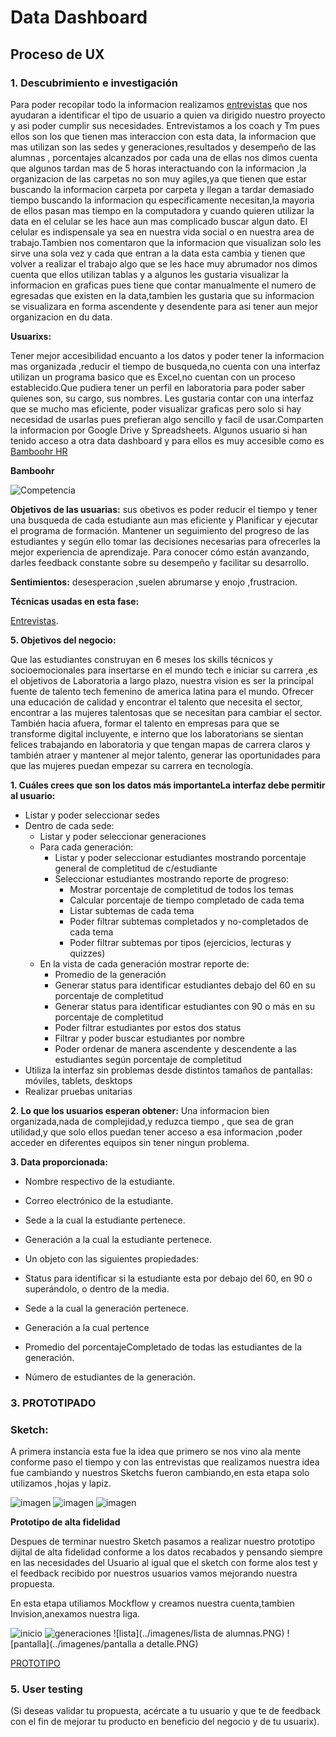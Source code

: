 # **Data Dashboard**

## **Proceso de UX**


### **1. Descubrimiento e investigación**

Para poder recopilar todo la informacion realizamos [entrevistas]() que nos ayudaran a identificar el tipo de usuario a quien va dirigido nuestro proyecto y asi poder cumplir sus  necesidades.
Entrevistamos a los coach y Tm pues ellos son los que tienen mas interaccion con esta data, la informacion que mas utilizan  son las sedes y generaciones,resultados y desempeño de las alumnas , porcentajes alcanzados por cada una de ellas nos dimos cuenta que algunos tardan  mas de 5 horas interactuando con la informacion ,la organizacion de las carpetas no son muy agiles,ya que tienen que estar  buscando la informacion carpeta por carpeta y llegan a tardar demasiado tiempo buscando la informacion qu especificamente necesitan,la mayoria de ellos pasan mas tiempo en la computadora y cuando quieren utilizar la data en el celular se les hace aun mas complicado buscar algun dato.
El celular es  indispensale ya sea en nuestra vida social o en nuestra area de trabajo.Tambien nos comentaron que la informacion que visualizan solo les sirve una sola vez y cada que entran a la data esta cambia y tienen que volver a realizar el trabajo algo que se les hace muy abrumador nos dimos cuenta que ellos utilizan tablas y a algunos les gustaria visualizar la informacion en graficas pues tiene que contar manualmente el numero de egresadas que existen en la data,tambien les gustaria que su informacion se visualizara en forma ascendente y desendente para asi tener aun mejor organizacion en du data.



__Usuarixs:__

Tener mejor accesibilidad encuanto a los datos y poder tener la informacion mas organizada ,reducir el tiempo de busqueda,no cuenta con una interfaz utilizan un programa basico que es Excel,no cuentan con un proceso establecido.Que pudiera tener un perfil en laboratoria para poder saber quienes son, su cargo, sus nombres.
Les gustaria contar con una interfaz que se mucho mas eficiente, poder visualizar graficas pero solo si hay necesidad de usarlas pues prefieran algo sencillo y facil de usar.Comparten la informacion por Google Drive y Spreadsheets.
Algunos usuario si han tenido acceso a otra data dashboard y para ellos es muy accesible como es [Bamboohr HR](https://www.bamboohr.com/api/documentation/login.php)

__Bamboohr__

![Competencia](../imagenes/bamboohr.phg)

__Objetivos de las usuarias:__
sus obetivos es poder reducir el tiempo y tener una busqueda de cada estudiante aun mas eficiente y Planificar y ejecutar el programa de formación.
Mantener un seguimiento del progreso de las estudiantes y según ello tomar las decisiones
necesarias para ofrecerles la mejor experiencia de aprendizaje.
Para conocer cómo están avanzando, darles feedback constante sobre su desempeño y
facilitar su desarrollo.


__Sentimientos:__
desesperacion ,suelen abrumarse y enojo ,frustracion.

__Técnicas usadas en esta fase:__

 [Entrevistas]().

__5. Objetivos del negocio:__

Que las estudiantes construyan en 6 meses los skills técnicos y socioemocionales para
insertarse en el mundo tech e iniciar su carrera ,es el objetivos de Laboratoria a largo plazo, nuestra vision es ser la principal fuente de talento tech femenino de america latina para el mundo. Ofrecer una educación de calidad y encontrar
el talento que necesita el sector, encontrar a las mujeres talentosas que se necesitan para
cambiar el sector. También hacia afuera, formar el talento en empresas para que se
transforme digital incluyente, e interno que los laboratorians se sientan felices trabajando en
laboratoria y que tengan mapas de carrera claros y también atraer y mantener al mejor
talento, generar las oportunidades para que las mujeres puedan empezar su carrera en
tecnología.


__1. Cuáles crees que son los datos más importanteLa interfaz debe permitir al usuario:__

* Listar y poder seleccionar sedes
* Dentro de cada sede:
  * Listar y poder seleccionar generaciones
  * Para cada generación:
    * Listar y poder seleccionar estudiantes mostrando porcentaje general de completitud de c/estudiante
    * Seleccionar estudiantes mostrando reporte de progreso:
        * Mostrar porcentaje de completitud de todos los temas
        * Calcular porcentaje de tiempo completado de cada tema
        * Listar subtemas de cada tema
        * Poder filtrar subtemas completados y no-completados de cada tema
        * Poder filtrar subtemas por tipos (ejercicios, lecturas y quizzes)
  * En la vista de cada generación mostrar reporte de:
    * Promedio de la generación
    * Generar status para identificar estudiantes debajo del 60 en su porcentaje de completitud
    * Generar status para identificar estudiantes con 90 o más en su porcentaje de completitud
    * Poder filtrar estudiantes por estos dos status
    * Filtrar y poder buscar estudiantes por nombre
    * Poder ordenar de manera ascendente y descendente a las estudiantes según
    porcentaje de completitud
* Utiliza la interfaz sin problemas desde distintos tamaños de pantallas:
  móviles, tablets, desktops
* Realizar pruebas unitarias


 __2. Lo que los usuarios esperan obtener:__
    Una informacion bien organizada,nada de complejidad,y reduzca tiempo , que sea de gran utilidad,y que solo ellos puedan tener acceso a esa informacion ,poder acceder  en diferentes equipos sin tener ningun problema.


__3. Data proporcionada:__

*  Nombre respectivo de la estudiante.
*  Correo electrónico de la estudiante.
*  Sede a la cual la estudiante pertenece.
*  Generación a la cual la estudiante pertenece.
*  Un objeto con las siguientes propiedades:
 * Status para identificar si la estudiante esta por debajo del 60,
  en 90 o superándolo, o dentro de la media.

  * Sede a la cual la generación pertenece.
  * Generación a la cual pertence
  * Promedio del porcentajeCompletado de todas las estudiantes de la generación.
  * Número de estudiantes de la generación.


### **3. PROTOTIPADO**


### **Sketch:**
A primera instancia esta fue la idea que primero se nos vino ala mente conforme paso el tiempo y con las entrevistas que realizamos nuestra idea fue cambiando y nuestros Sketchs fueron cambiando,en esta etapa solo utilizamos ,hojas y lapiz.

![imagen](../imagenes/skechingp.jpeg)
![imagen](../imagenes/skeching1.jpeg)
![imagen](../imagenes/skeching2.jpeg)

__Prototipo de alta fidelidad__

Despues de terminar nuestro Sketch pasamos a realizar nuestro prototipo dijital  de alta fidelidad conforme a los datos
recabados y pensando siempre en las necesidades del Usuario al igual que el sketch con forme alos test y el feedback recibido
por nuestros usuarios vamos mejorando nuestra propuesta.

En esta etapa utiliamos  Mockflow y creamos nuestra cuenta,tambien Invision,anexamos nuestra liga.

![inicio](../imagenes/inicio.PNG)
![generaciones](../imagenes/generaciones.PNG)
![lista](../imagenes/lista de alumnas.PNG)
![pantalla](../imagenes/pantalla a detalle.PNG)


[PROTOTIPO](https://projects.invisionapp.com/d/main#/console/14731385/306312340/preview)



### **5. User testing**
(Si deseas validar tu propuesta, acércate a tu usuario y que te de feedback con el fin de mejorar tu producto en beneficio del negocio y de tu usuarix).
